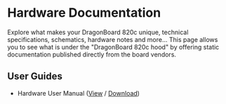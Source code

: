 # Hardware Documentation

Explore what makes your DragonBoard 820c unique, technical specifications, schematics, hardware notes and more... This page allows you to see what is under the "DragonBoard 820c hood" by offering static documentation published directly from the board vendors.

## User Guides

- Hardware User Manual ([View](https://github.com/96boards/documentation/blob/master/ConsumerEdition/dragonboard820c/hardware-docs/files/db820c-user-guide.pdf) / [Download](https://github.com/96boards/documentation/raw/master/ConsumerEdition/dragonboard820c/hardware-docs/files/db820c-user-guide.pdf))
